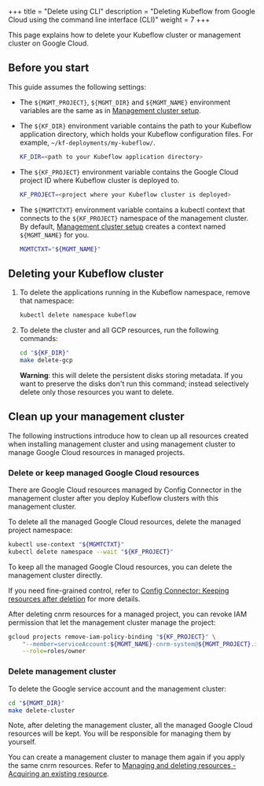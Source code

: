 +++
title = "Delete using CLI"
description = "Deleting Kubeflow from Google Cloud using the command line interface (CLI)"
weight = 7
+++

This page explains how to delete your Kubeflow cluster or management cluster on
Google Cloud.

## Before you start

This guide assumes the following settings:

- The `${MGMT_PROJECT}`, `${MGMT_DIR}` and `${MGMT_NAME}` environment variables
  are the same as in [Management cluster setup](./management-setup#environmental-variables).

- The `${KF_DIR}` environment variable contains the path to
  your Kubeflow application directory, which holds your Kubeflow configuration
  files. For example, `~/kf-deployments/my-kubeflow/`.

  ```bash
  KF_DIR=<path to your Kubeflow application directory>
  ```

- The `${KF_PROJECT}` environment variable contains the Google Cloud project ID where Kubeflow cluster is deployed to.

  ```bash
  KF_PROJECT=<project where your Kubeflow cluster is deployed>
  ```

- The `${MGMTCTXT}` environment variable contains a kubectl context that connects
  to the `${KF_PROJECT}` namespace of the management cluster. By default, [Management
  cluster setup](./management-setup) creates a context named `${MGMT_NAME}` for you.

  ```bash
  MGMTCTXT="${MGMT_NAME}"
  ```

## Deleting your Kubeflow cluster

1. To delete the applications running in the Kubeflow namespace, remove that namespace:

    ```bash
    kubectl delete namespace kubeflow
    ```

1. To delete the cluster and all GCP resources, run the following commands:

    ```bash
    cd "${KF_DIR}"
    make delete-gcp
    ```

    **Warning**: this will delete the persistent disks storing metadata. If you want to preserve the disks don't run this command;
    instead selectively delete only those resources you want to delete.

## Clean up your management cluster

The following instructions introduce how to clean up all resources created when
installing management cluster and using management cluster to manage Google
Cloud resources in managed projects.

### Delete or keep managed Google Cloud resources

There are Google Cloud resources managed by Config Connector in the
management cluster after you deploy Kubeflow clusters with this management
cluster.

To delete all the managed Google Cloud resources, delete the managed project namespace:

```bash
kubectl use-context "${MGMTCTXT}"
kubectl delete namespace --wait "${KF_PROJECT}"
```

To keep all the managed Google Cloud resources, you can delete the management
cluster directly.

If you need fine-grained control, refer to
[Config Connector: Keeping resources after deletion](https://cloud.google.com/config-connector/docs/how-to/managing-deleting-resources#keeping_resources_after_deletion)
for more details.

After deleting cnrm resources for a managed project, you can revoke IAM permission
that let the management cluster manage the project:

```bash
gcloud projects remove-iam-policy-binding "${KF_PROJECT}" \
    "--member=serviceAccount:${MGMT_NAME}-cnrm-system@${MGMT_PROJECT}.iam.gserviceaccount.com" \
    --role=roles/owner
```

### Delete management cluster

To delete the Google service account and the management cluster:

```bash
cd "${MGMT_DIR}"
make delete-cluster
```

Note, after deleting the management cluster, all the managed Google Cloud
resources will be kept. You will be responsible for managing them by yourself.

You can create a management cluster to manage them again if you apply the same
cnrm resources. Refer to [Managing and deleting resources - Acquiring an existing resource](https://cloud.google.com/config-connector/docs/how-to/managing-deleting-resources#acquiring_an_existing_resource).
